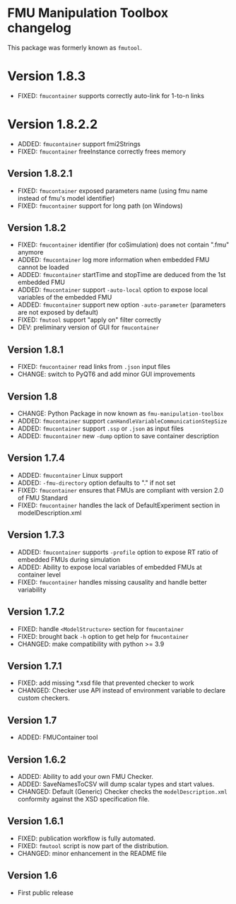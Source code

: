# FMU Manipulation Toolbox changelog
This package was formerly known as `fmutool`.

# Version 1.8.3
* FIXED: `fmucontainer` supports correctly auto-link for 1-to-n links

# Version 1.8.2.2
* ADDED: `fmucontainer` support fmi2Strings
* FIXED: `fmucontainer` freeInstance correctly frees memory

## Version 1.8.2.1
* FIXED: `fmucontainer` exposed parameters name (using fmu name instead of fmu's model identifier)
* FIXED: `fmucontainer` support for long path (on Windows)

## Version 1.8.2
* FIXED: `fmucontainer` identifier (for coSimulation) does not contain ".fmu" anymore
* ADDED: `fmucontainer` log more information when embedded FMU cannot be loaded
* ADDED: `fmucontainer` startTime and stopTime are deduced from the 1st embedded FMU
* ADDED: `fmucontainer` support `-auto-local` option to expose local variables of the embedded FMU
* ADDED: `fmucontainer` support new option `-auto-parameter` (parameters are not exposed by default)
* FIXED: `fmutool` support "apply on" filter correctly
* DEV: preliminary version of GUI for `fmucontainer`

## Version 1.8.1
* FIXED: `fmucontainer` read links from `.json` input files
* CHANGE: switch to PyQT6 and add minor GUI improvements

## Version 1.8
* CHANGE: Python Package in now known as `fmu-manipulation-toolbox`
* ADDED: `fmucontainer` support `canHandleVariableCommunicationStepSize`
* ADDED: `fmucontainer` support `.ssp` or `.json` as input files
* ADDED: `fmucontainer` new `-dump` option to save container description 

## Version 1.7.4
* ADDED: `fmucontainer` Linux support
* ADDED: `-fmu-directory` option defaults to "." if not set
* FIXED: `fmucontainer` ensures that FMUs are compliant with version 2.0 of FMU Standard
* FIXED: `fmucontainer` handles the lack of DefaultExperiment section in modelDescription.xml


## Version 1.7.3
* ADDED: `fmucontainer` supports `-profile` option to expose RT ratio of embedded FMUs during simulation
* ADDED: Ability to expose local variables of embedded FMUs at container level
* FIXED: `fmucontainer` handles missing causality and handle better variability

## Version 1.7.2
* FIXED: handle `<ModelStructure>` section for `fmucontainer`
* FIXED: brought back `-h` option to get help for `fmucontainer`
* CHANGED: make compatibility with python >= 3.9

## Version 1.7.1
* FIXED: add missing *.xsd file that prevented checker to work
* CHANGED: Checker use API instead of environment variable to declare custom checkers.

## Version 1.7
* ADDED: FMUContainer tool

## Version 1.6.2
* ADDED: Ability to add your own FMU Checker.
* ADDED: SaveNamesToCSV will dump scalar types and start values.
* CHANGED: Default (Generic) Checker checks the `modelDescription.xml` conformity against the XSD specification file.

## Version 1.6.1
* FIXED: publication workflow is fully automated.
* FIXED: `fmutool` script is now part of the distribution.
* CHANGED: minor enhancement in the README file

## Version 1.6
* First public release
